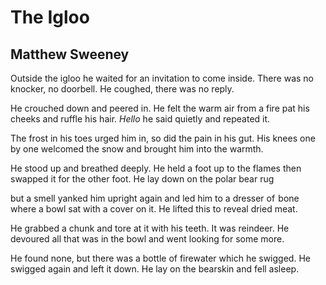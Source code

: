 # The Igloo
## Matthew Sweeney
Outside the igloo he waited
for an invitation to come inside.
There was no knocker, no doorbell.
He coughed, there was no reply.

He crouched down and peered in.
He felt the warm air from a fire
pat his cheeks and ruffle his hair.
 _Hello_ he said quietly and repeated it.

The frost in his toes urged him in,
so did the pain in his gut. His knees
one by one welcomed the snow
and brought him into the warmth.

He stood up and breathed deeply.
He held a foot up to the flames
then swapped it for the other foot.
He lay down on the polar bear rug

but a smell yanked him upright again
and led him to a dresser of  bone
where a bowl sat with a cover on it.
He lifted this to reveal dried meat.

He grabbed a chunk and tore at it
with his teeth. It was reindeer.
He devoured all that was in the bowl
and went looking for some more.

He found none, but there was a bottle
of firewater which he swigged.
He swigged again and left it down.
He lay on the bearskin and fell asleep.